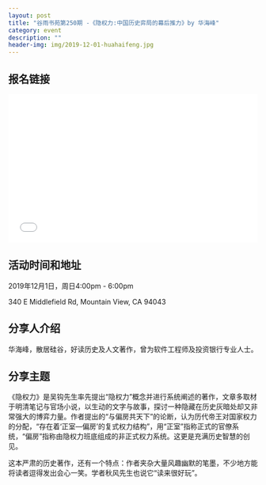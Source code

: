 ```yaml
---
layout: post
title: "谷雨书苑第250期 -《隐权力:中国历史弈局的幕后推力》by 华海峰"
category: event
description: ""
header-img: img/2019-12-01-huahaifeng.jpg
---
```


## 报名链接
<div style="width:100%; text-align:left;" ><iframe src="//eventbrite.com/tickets-external?eid=83563088447&ref=etckt" frameborder="0" height="300" width="100%" vspace="0" hspace="0" marginheight="5" marginwidth="5" scrolling="auto" allowtransparency="true"></iframe></div>

## 活动时间和地址
2019年12月1日，周日4:00pm - 6:00pm

340 E Middlefield Rd, Mountain View, CA 94043

## 分享人介绍
华海峰，散居硅谷，好读历史及人文著作，曾为软件工程师及投资银行专业人士。

## 分享主题
《隐权力》是吴钩先生率先提出“隐权力”概念并进行系统阐述的著作，文章多取材于明清笔记与官场小说，以生动的文字与故事，探讨一种隐藏在历史灰暗处却又非常强大的博弈力量。作者提出的“与偏房共天下”的论断，认为历代帝王对国家权力的分配，“存在着‘正室—偏房’的复式权力结构”，用“正室”指称正式的官僚系统，“偏房”指称由隐权力班底组成的非正式权力系统。这更是充满历史智慧的创见。
 
这本严肃的历史著作，还有一个特点：作者夹杂大量风趣幽默的笔墨，不少地方能将读者逗得发出会心一笑。学者秋风先生也说它“读来很好玩”。
